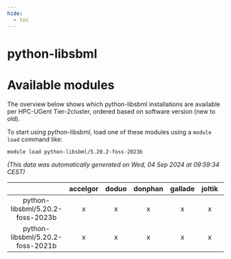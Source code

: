 ```yaml
---
hide:
  - toc
---
```


python-libsbml
==============

# Available modules


The overview below shows which python-libsbml installations are available per HPC-UGent Tier-2cluster, ordered based on software version (new to old).

To start using python-libsbml, load one of these modules using a `module load` command like:

```shell
module load python-libsbml/5.20.2-foss-2023b
```

*(This data was automatically generated on Wed, 04 Sep 2024 at 09:59:34 CEST)*  

| |accelgor|doduo|donphan|gallade|joltik|shinx|skitty|
| :---: | :---: | :---: | :---: | :---: | :---: | :---: | :---: |
|python-libsbml/5.20.2-foss-2023b|x|x|x|x|x|-|x|
|python-libsbml/5.20.2-foss-2021b|x|x|x|x|x|-|x|
